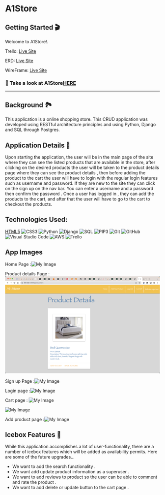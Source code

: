 # A1Store

## Getting Started 🎬
Welcome to A1Store!. 

Trello:
[Live Site](https://trello.com/b/vjz8EDY9/e-commerce-app)

ERD:
[Live Site](https://app.diagrams.net/#G1gaygTDP8V32IarWu4_VJDRAboIjeeqkq)

WireFrame:
[Live Site](https://app.diagrams.net/?libs=general;mockups#G12rdSeBlGL9dtKzyuwJocq4StWuaaWaHT)
### 👀  Take a look at A1Store[HERE](https://)
---

## Background 🏞

This application is a online shopping store.
This CRUD application was developed using RESTful architecture principles and using Python, Django and SQL through Postgres.

## Application Details 📝

Upon starting the application, the user will be in the main page of the site where they can see the listed products that are available in the store, after clicking on the desired products the user will be taken to the product details page where they can see the product details , then before adding the product to the cart the user will have to login with the regular login features such as username and password. If they are new to the site they can click on the sign up on the nav bar. You can enter a username and a password then confirm the password .
Once a user has logged in , they can add the products to the cart, and after that the user will have to go to the cart to checkout the products. 


## Technologies Used:
[HTML5](https://img.shields.io/badge/html5-%23E34F26.svg?style=for-the-badge&logo=html5&logoColor=white)
![CSS3](https://img.shields.io/badge/css3-%231572B6.svg?style=for-the-badge&logo=css3&logoColor=white)
![Python](https://img.shields.io/badge/python-%23323330.svg?style=for-the-badge&logo=python&logoColor=%23F7DF1E)
![Django](https://img.shields.io/badge/django-6DA55F?style=for-the-badge&logo=django&logoColor=white)
![SQL](https://img.shields.io/badge/SQL-%234ea94b.svg?style=for-the-badge&logo=sql&logoColor=white)
![PIP3](https://img.shields.io/badge/pip3-%23000000.svg?style=for-the-badge&logo=pip3&logoColor=white)
![Git](https://img.shields.io/badge/git-%23F05033.svg?style=for-the-badge&logo=git&logoColor=white)
![GitHub](https://img.shields.io/badge/github-%23121011.svg?style=for-the-badge&logo=github&logoColor=white)
![Visual Studio Code](https://img.shields.io/badge/Visual%20Studio%20Code-0078d7.svg?style=for-the-badge&logo=visual-studio-code&logoColor=white)
![AWS](https://img.shields.io/badge/AWS-%23000000.svg?style=for-the-badge&logo=aws&logoColor=white)
![Trello](https://img.shields.io/badge/Trello-%23026AA7.svg?style=for-the-badge&logo=Trello&logoColor=white)


## App Images


Home Page :![My Image](https://imgur.com/enVWbll)

Product details Page :![My Image](/main_app/static/images/Screenshot%202023-01-14%20at%2012.52.24%20AM.png)

Sign up Page :![My Image](/A1Store/main_app/static/images/Screenshot%202023-01-14%20at%2012.51.14%20AM.png)

Login page :![My Image](/A1Store/main_app/static/images/Screenshot%202023-01-14%20at%2012.48.57%20AM.png)


Cart page :
![My Image](/A1Store/main_app/static/images/Screenshot%202023-01-14%20at%2012.54.09%20AM.png)

![My Image](/A1Store/main_app/static/images/Screenshot%202023-01-14%20at%2012.54.26%20AM.png)

Add product page :![My Image](/A1Store/main_app/static/images/Screenshot%202023-01-14%20at%2012.54.49%20AM.png)


## Icebox Features 🧊

While this application accomplishes a lot of user-functionality, there are a number of icebox features which will be added as availability permits. Here are some of the future upgrades...

- We want to add the search functionality .
- We want add update product information as a superuser .
- We want to add reviews to product so the user can be able to comment and rate the product .
- We want to add delete or update button to the cart page .






